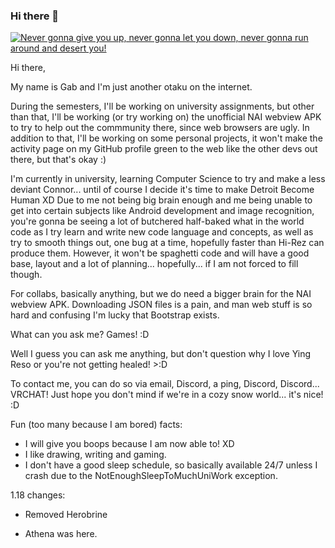 ### Hi there 👋

[![Never gonna give you up, never gonna let you down, never gonna run around and desert you!](https://frm-wows-us.wgcdn.co/wows_forum_us/monthly_2019_08/rickroll.gif.df1f8ee1da8a907b37ad0eb92cf7b2e0.gif)](https://www.youtube.com/watch?v=dQw4w9WgXcQ)
<!-- Code source: https://stackoverflow.com/questions/11804820/how-can-i-embed-a-youtube-video-on-github-wiki-pages -->

<!--
**AmazingGabriel16/AmazingGabriel16** is a ✨ _special_ ✨ repository because its `README.md` (this file) appears on your GitHub profile.

Here are some ideas to get you started:
-->
<!--
- 🔭 I’m currently working on ... My assignments and the unofficial Novel AI APK because the NAI team hasn't made an official one yet, and browsers suck in this situation!
- 🌱 I’m currently learning ... Computer Science to make a less deviant Connor.
- 👯 I’m looking to collaborate on ... Idk, just projects I guess or whatever I stumble upon.
- 🤔 I’m looking for help with ... The unofficial Novel AI APK. Android subject was cancelled in university, so I'm taking a deep dive.
- 💬 Ask me about ... Games, because I love games! Well, you can basically ask me anything I guess?
- 📫 How to reach me: ... Email, a ping or via Discord. VRChat works too, but I hope you don't mind us being in a cozy snow world.
<!-- - 😄 Pronouns: ...
- ⚡ Fun fact: ... I like to draw, okay maybe that was too general, but what else is there?
-->

Hi there,

My name is Gab and I'm just another otaku on the internet.

During the semesters, I'll be working on university assignments, but other than that, I'll be working (or try working on) the unofficial NAI webview APK to try to help out the commmunity there, since web browsers are ugly. In addition to that, I'll be working on some personal projects, it won't make the activity page on my GitHub profile green to the web like the other devs out there, but that's okay :)

I'm currently in university, learning Computer Science to try and make a less deviant Connor... until of course I decide it's time to make Detroit Become Human XD
Due to me not being big brain enough and me being unable to get into certain subjects like Android development and image recognition, you're gonna be seeing a lot of butchered half-baked what in the world code as I try learn and write new code language and concepts, as well as try to smooth things out, one bug at a time, hopefully faster than Hi-Rez can produce them. However, it won't be spaghetti code and will have a good base, layout and a lot of planning... hopefully... if I am not forced to fill though.

For collabs, basically anything, but we do need a bigger brain for the NAI webview APK. Downloading JSON files is a pain, and man web stuff is so hard and confusing I'm lucky that Bootstrap exists.

What can you ask me?
Games! :D

Well I guess you can ask me anything, but don't question why I love Ying Reso or you're not getting healed! >:D

To contact me, you can do so via email, Discord, a ping, Discord, Discord... VRCHAT!
Just hope you don't mind if we're in a cozy snow world... it's nice! :D

Fun (too many because I am bored) facts:
- I will give you boops because I am now able to! XD
- I like drawing, writing and gaming.
- I don't have a good sleep schedule, so basically available 24/7 unless I crash due to the NotEnoughSleepToMuchUniWork exception.

1.18 changes:
- Removed Herobrine

- Athena was here.
